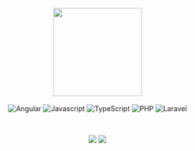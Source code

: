 <div align="center">
  <a href="https://github.com/mfmarques">
    <img height="180em" src="https://github-readme-stats.vercel.app/api?username=mfmarques&show_icons=true&theme=calm&include_all_commits=true&count_private=true"/>
  </a>
</div>

<br>

<div align="center">
  <img alt="Angular" src="https://img.shields.io/badge/Angular-DD0031?style=for-the-badge&logo=angular&logoColor=white">
  <img alt="Javascript" src="https://img.shields.io/badge/JavaScript-323330?style=for-the-badge&logo=javascript&logoColor=F7DF1E">
  <img alt="TypeScript" src="https://img.shields.io/badge/TypeScript-007ACC?style=for-the-badge&logo=typescript&logoColor=white">
  <img alt="PHP" src="https://img.shields.io/badge/PHP-777BB4?style=for-the-badge&logo=php&logoColor=white">
  <img alt="Laravel" src="https://img.shields.io/badge/Laravel-FF2D20?style=for-the-badge&logo=laravel&logoColor=white">  
</div>

##
<br>

<div align="center">
  <a href="https://www.linkedin.com/in/mariofmarques/" target="_blank"><img src="https://img.shields.io/badge/LinkedIn-0077B5?style=for-the-badge&logo=linkedin&logoColor=white" target="_blank"></a> 
  <a href="https://stackoverflow.com/users/4596692/mmarques" target="_blank"><img src="https://img.shields.io/badge/Stack_Overflow-FE7A16?style=for-the-badge&logo=stackoverflow&logoColor=white" target="_blank"></a> 
</div>
